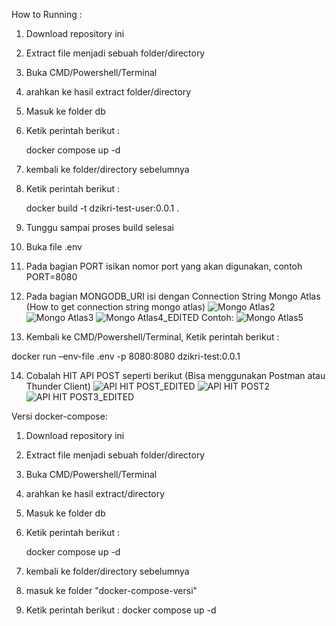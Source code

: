 How to Running :

1. Download repository ini
2. Extract file menjadi sebuah folder/directory
3. Buka CMD/Powershell/Terminal
4. arahkan ke hasil extract folder/directory
5. Masuk ke folder db
6. Ketik perintah berikut :
   
   docker compose up -d
   
7. kembali ke folder/directory sebelumnya
8. Ketik perintah berikut :
   
   docker build -t dzikri-test-user:0.0.1 .
  
9. Tunggu sampai proses build selesai
10. Buka file .env
11. Pada bagian PORT isikan nomor port yang akan digunakan, contoh PORT=8080
12. Pada bagian MONGODB_URI isi dengan Connection String Mongo Atlas
(How to get connection string mongo atlas)
![Mongo Atlas2](https://github.com/user-attachments/assets/e04cb3d2-71fe-4f5d-bfa2-900d005be2c2)
![Mongo Atlas3](https://github.com/user-attachments/assets/b5ec5f06-2fd6-4757-afe1-865787d6aca4)
![Mongo Atlas4_EDITED](https://github.com/user-attachments/assets/43f050cd-c375-486a-aacf-f2c813b2749f)
Contoh:
![Mongo Atlas5](https://github.com/user-attachments/assets/c94b8bd2-05ad-452a-96ed-75dbb15cd18d)
14. Kembali ke CMD/Powershell/Terminal, Ketik perintah berikut :

 docker run –env-file .env -p 8080:8080 dzikri-test:0.0.1

14. Cobalah HIT API POST seperti berikut (Bisa menggunakan Postman atau Thunder Client)
![API HIT POST_EDITED](https://github.com/user-attachments/assets/9c34b78e-7d68-4320-a957-2f3e6458b9cd)
![API HIT POST2](https://github.com/user-attachments/assets/0e126ece-70e9-4167-b639-62005290902d)
![API HIT POST3_EDITED](https://github.com/user-attachments/assets/2c664d80-4fea-48a7-8e6d-30e8bac853b2)

Versi docker-compose:

1. Download repository ini
2. Extract file menjadi sebuah folder/directory
3. Buka CMD/Powershell/Terminal
4. arahkan ke hasil extract/directory
5. Masuk ke folder db
6. Ketik perintah berikut :
   
   docker compose up -d
   
7. kembali ke folder/directory sebelumnya
8. masuk ke folder "docker-compose-versi"
9. Ketik perintah berikut :
   docker compose up -d
